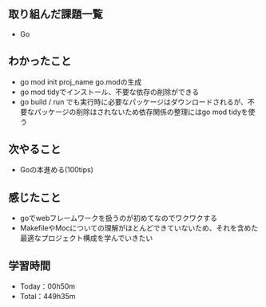 ## 取り組んだ課題一覧
- Go
 
## わかったこと
- go mod init proj_name  go.modの生成
- go mod tidyでインストール、不要な依存の削除ができる
- go build / run でも実行時に必要なパッケージはダウンロードされるが、不要なパッケージの削除はされないため依存関係の整理にはgo mod tidyを使う

## 次やること
- Goの本進める(100tips)

## 感じたこと
- goでwebフレームワークを扱うのが初めてなのでワクワクする
- MakefileやMocについての理解がほとんどできていないため、それを含めた最適なプロジェクト構成を学んでいきたい

## 学習時間
- Today：00h50m
- Total：449h35m
